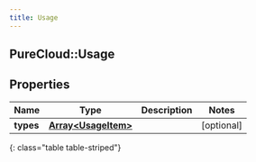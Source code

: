 ```yaml
---
title: Usage
---
```

## PureCloud::Usage

## Properties

|Name | Type | Description | Notes|
|------------ | ------------- | ------------- | -------------|
| **types** | [**Array&lt;UsageItem&gt;**](UsageItem.html) |  | [optional] |
{: class="table table-striped"}


